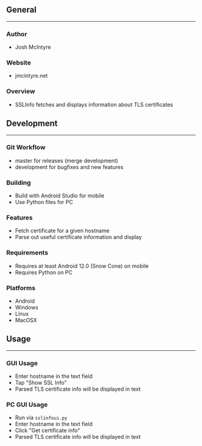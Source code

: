 ## General
____________

### Author
* Josh McIntyre

### Website
* jmcintyre.net

### Overview
* SSLInfo fetches and displays information about TLS certificates

## Development
________________

### Git Workflow
* master for releases (merge development)
* development for bugfixes and new features

### Building
* Build with Android Studio for mobile
* Use Python files for PC 

### Features
* Fetch certificate for a given hostname
* Parse out useful certificate information and display

### Requirements
* Requires at least Android 12.0 (Snow Cone) on mobile
* Requires Python on PC

### Platforms
* Android
* Windows
* Linux
* MacOSX

## Usage
____________

### GUI Usage
* Enter hostname in the text field
* Tap "Show SSL Info"
* Parsed TLS certificate info will be displayed in text

### PC GUI Usage
* Run via `sslinfoui.py`
* Enter hostname in the text field
* Click "Get certificate info"
* Parsed TLS certificate info will be displayed in text
